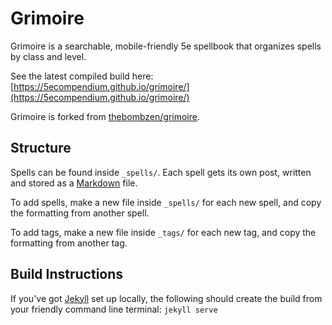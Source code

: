 # Grimoire

Grimoire is a searchable, mobile-friendly 5e spellbook that organizes spells by class and level.

See the latest compiled build here: [https://5ecompendium.github.io/grimoire/](https://5ecompendium.github.io/grimoire/)

Grimoire is forked from [thebombzen/grimoire](https://github.com/thebombzen/grimoire/).

## Structure
Spells can be found inside `_spells/`. Each spell gets its own post, written and stored as a [Markdown](https://daringfireball.net/projects/markdown/basics) file.

To add spells, make a new file inside `_spells/` for each new spell, and copy the formatting from another spell.

To add tags, make a new file inside `_tags/` for each new tag, and copy the formatting from another tag.

## Build Instructions
If you've got [Jekyll](https://jekyllrb.com) set up locally, the following should create the build from your friendly command line terminal:
`jekyll serve`